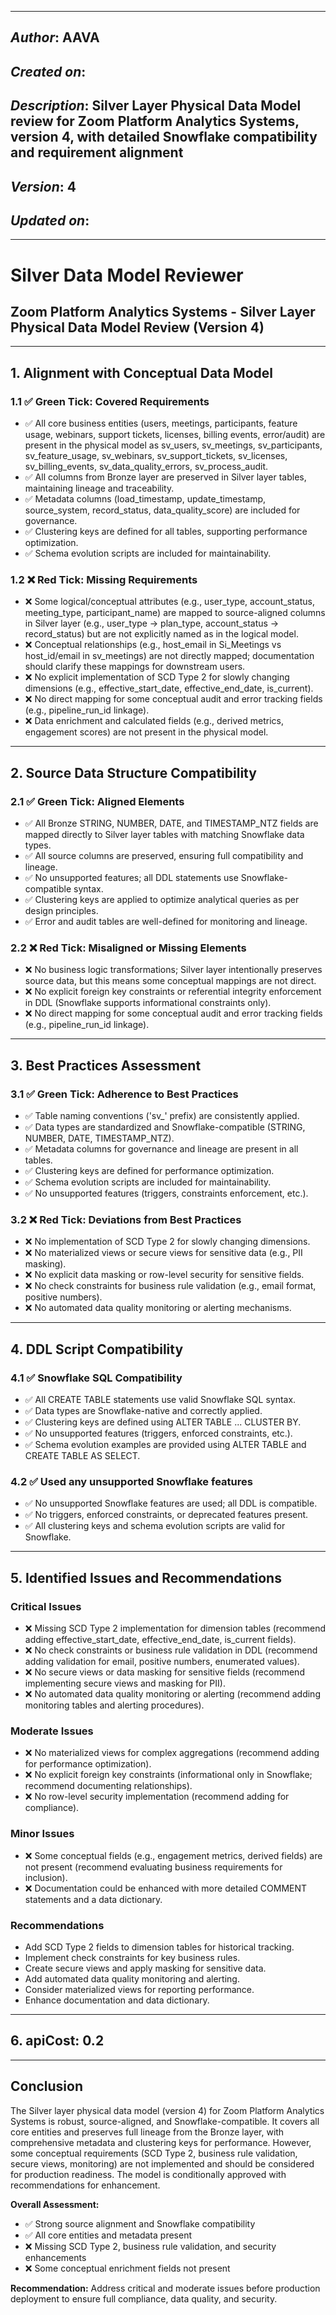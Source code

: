 _____________________________________________
## *Author*: AAVA
## *Created on*:   
## *Description*: Silver Layer Physical Data Model review for Zoom Platform Analytics Systems, version 4, with detailed Snowflake compatibility and requirement alignment
## *Version*: 4 
## *Updated on*: 
_____________________________________________

# Silver Data Model Reviewer
## Zoom Platform Analytics Systems - Silver Layer Physical Data Model Review (Version 4)

---

## 1. Alignment with Conceptual Data Model

### 1.1 ✅ Green Tick: Covered Requirements
- ✅ All core business entities (users, meetings, participants, feature usage, webinars, support tickets, licenses, billing events, error/audit) are present in the physical model as sv_users, sv_meetings, sv_participants, sv_feature_usage, sv_webinars, sv_support_tickets, sv_licenses, sv_billing_events, sv_data_quality_errors, sv_process_audit.
- ✅ All columns from Bronze layer are preserved in Silver layer tables, maintaining lineage and traceability.
- ✅ Metadata columns (load_timestamp, update_timestamp, source_system, record_status, data_quality_score) are included for governance.
- ✅ Clustering keys are defined for all tables, supporting performance optimization.
- ✅ Schema evolution scripts are included for maintainability.

### 1.2 ❌ Red Tick: Missing Requirements
- ❌ Some logical/conceptual attributes (e.g., user_type, account_status, meeting_type, participant_name) are mapped to source-aligned columns in Silver layer (e.g., user_type → plan_type, account_status → record_status) but are not explicitly named as in the logical model.
- ❌ Conceptual relationships (e.g., host_email in Si_Meetings vs host_id/email in sv_meetings) are not directly mapped; documentation should clarify these mappings for downstream users.
- ❌ No explicit implementation of SCD Type 2 for slowly changing dimensions (e.g., effective_start_date, effective_end_date, is_current).
- ❌ No direct mapping for some conceptual audit and error tracking fields (e.g., pipeline_run_id linkage).
- ❌ Data enrichment and calculated fields (e.g., derived metrics, engagement scores) are not present in the physical model.

---

## 2. Source Data Structure Compatibility

### 2.1 ✅ Green Tick: Aligned Elements
- ✅ All Bronze STRING, NUMBER, DATE, and TIMESTAMP_NTZ fields are mapped directly to Silver layer tables with matching Snowflake data types.
- ✅ All source columns are preserved, ensuring full compatibility and lineage.
- ✅ No unsupported features; all DDL statements use Snowflake-compatible syntax.
- ✅ Clustering keys are applied to optimize analytical queries as per design principles.
- ✅ Error and audit tables are well-defined for monitoring and lineage.

### 2.2 ❌ Red Tick: Misaligned or Missing Elements
- ❌ No business logic transformations; Silver layer intentionally preserves source data, but this means some conceptual mappings are not direct.
- ❌ No explicit foreign key constraints or referential integrity enforcement in DDL (Snowflake supports informational constraints only).
- ❌ No direct mapping for some conceptual audit and error tracking fields (e.g., pipeline_run_id linkage).

---

## 3. Best Practices Assessment

### 3.1 ✅ Green Tick: Adherence to Best Practices
- ✅ Table naming conventions ('sv_' prefix) are consistently applied.
- ✅ Data types are standardized and Snowflake-compatible (STRING, NUMBER, DATE, TIMESTAMP_NTZ).
- ✅ Metadata columns for governance and lineage are present in all tables.
- ✅ Clustering keys are defined for performance optimization.
- ✅ Schema evolution scripts are included for maintainability.
- ✅ No unsupported features (triggers, constraints enforcement, etc.).

### 3.2 ❌ Red Tick: Deviations from Best Practices
- ❌ No implementation of SCD Type 2 for slowly changing dimensions.
- ❌ No materialized views or secure views for sensitive data (e.g., PII masking).
- ❌ No explicit data masking or row-level security for sensitive fields.
- ❌ No check constraints for business rule validation (e.g., email format, positive numbers).
- ❌ No automated data quality monitoring or alerting mechanisms.

---

## 4. DDL Script Compatibility

### 4.1 ✅ Snowflake SQL Compatibility
- ✅ All CREATE TABLE statements use valid Snowflake SQL syntax.
- ✅ Data types are Snowflake-native and correctly applied.
- ✅ Clustering keys are defined using ALTER TABLE ... CLUSTER BY.
- ✅ No unsupported features (triggers, enforced constraints, etc.).
- ✅ Schema evolution examples are provided using ALTER TABLE and CREATE TABLE AS SELECT.

### 4.2 ✅ Used any unsupported Snowflake features
- ✅ No unsupported Snowflake features are used; all DDL is compatible.
- ✅ No triggers, enforced constraints, or deprecated features present.
- ✅ All clustering keys and schema evolution scripts are valid for Snowflake.

---

## 5. Identified Issues and Recommendations

### Critical Issues
- ❌ Missing SCD Type 2 implementation for dimension tables (recommend adding effective_start_date, effective_end_date, is_current fields).
- ❌ No check constraints or business rule validation in DDL (recommend adding validation for email, positive numbers, enumerated values).
- ❌ No secure views or data masking for sensitive fields (recommend implementing secure views and masking for PII).
- ❌ No automated data quality monitoring or alerting (recommend adding monitoring tables and alerting procedures).

### Moderate Issues
- ❌ No materialized views for complex aggregations (recommend adding for performance optimization).
- ❌ No explicit foreign key constraints (informational only in Snowflake; recommend documenting relationships).
- ❌ No row-level security implementation (recommend adding for compliance).

### Minor Issues
- ❌ Some conceptual fields (e.g., engagement metrics, derived fields) are not present (recommend evaluating business requirements for inclusion).
- ❌ Documentation could be enhanced with more detailed COMMENT statements and a data dictionary.

### Recommendations
- Add SCD Type 2 fields to dimension tables for historical tracking.
- Implement check constraints for key business rules.
- Create secure views and apply masking for sensitive data.
- Add automated data quality monitoring and alerting.
- Consider materialized views for reporting performance.
- Enhance documentation and data dictionary.

---

## 6. apiCost: 0.2

---

## Conclusion

The Silver layer physical data model (version 4) for Zoom Platform Analytics Systems is robust, source-aligned, and Snowflake-compatible. It covers all core entities and preserves full lineage from the Bronze layer, with comprehensive metadata and clustering keys for performance. However, some conceptual requirements (SCD Type 2, business rule validation, secure views, monitoring) are not implemented and should be considered for production readiness. The model is conditionally approved with recommendations for enhancement.

**Overall Assessment:**
- ✅ Strong source alignment and Snowflake compatibility
- ✅ All core entities and metadata present
- ❌ Missing SCD Type 2, business rule validation, and security enhancements
- ❌ Some conceptual enrichment fields not present

**Recommendation:** Address critical and moderate issues before production deployment to ensure full compliance, data quality, and security.
